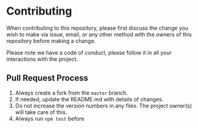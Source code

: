 # Contributing

When contributing to this repository, please first discuss the change you wish to make via issue,
email, or any other method with the owners of this repository before making a change.

Please note we have a code of conduct, please follow it in all your interactions with the project.

## Pull Request Process

1. Always create a fork from the `master` branch.
2. If needed, update the README.md with details of changes.
3. Do not increase the version numbers in any files. The project owner(s) will take care of this.
4. Always run `npm test` before
